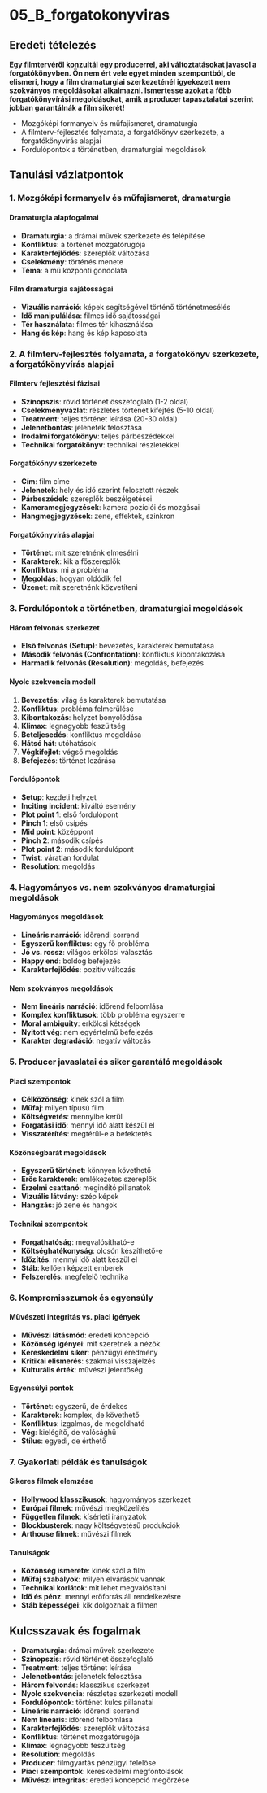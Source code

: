 # 05_B_forgatokonyviras

## Eredeti tételezés

**Egy filmtervéről konzultál egy producerrel, aki változtatásokat javasol a forgatókönyvben. Ön nem ért vele egyet minden szempontból, de elismeri, hogy a film dramaturgiai szerkezeténél igyekezett nem szokványos megoldásokat alkalmazni. Ismertesse azokat a főbb forgatókönyvírási megoldásokat, amik a producer tapasztalatai szerint jobban garantálnák a film sikerét!**

- Mozgóképi formanyelv és műfajismeret, dramaturgia
- A filmterv-fejlesztés folyamata, a forgatókönyv szerkezete, a forgatókönyvírás alapjai
- Fordulópontok a történetben, dramaturgiai megoldások

## Tanulási vázlatpontok

### 1. Mozgóképi formanyelv és műfajismeret, dramaturgia

#### Dramaturgia alapfogalmai
- **Dramaturgia**: a drámai művek szerkezete és felépítése
- **Konfliktus**: a történet mozgatórugója
- **Karakterfejlődés**: szereplők változása
- **Cselekmény**: történés menete
- **Téma**: a mű központi gondolata

#### Film dramaturgia sajátosságai
- **Vizuális narráció**: képek segítségével történő történetmesélés
- **Idő manipulálása**: filmes idő sajátosságai
- **Tér használata**: filmes tér kihasználása
- **Hang és kép**: hang és kép kapcsolata

### 2. A filmterv-fejlesztés folyamata, a forgatókönyv szerkezete, a forgatókönyvírás alapjai

#### Filmterv fejlesztési fázisai
- **Szinopszis**: rövid történet összefoglaló (1-2 oldal)
- **Cselekményvázlat**: részletes történet kifejtés (5-10 oldal)
- **Treatment**: teljes történet leírása (20-30 oldal)
- **Jelenetbontás**: jelenetek felosztása
- **Irodalmi forgatókönyv**: teljes párbeszédekkel
- **Technikai forgatókönyv**: technikai részletekkel

#### Forgatókönyv szerkezete
- **Cím**: film címe
- **Jelenetek**: hely és idő szerint felosztott részek
- **Párbeszédek**: szereplők beszélgetései
- **Kameramegjegyzések**: kamera pozíciói és mozgásai
- **Hangmegjegyzések**: zene, effektek, szinkron

#### Forgatókönyvírás alapjai
- **Történet**: mit szeretnénk elmesélni
- **Karakterek**: kik a főszereplők
- **Konfliktus**: mi a probléma
- **Megoldás**: hogyan oldódik fel
- **Üzenet**: mit szeretnénk közvetíteni

### 3. Fordulópontok a történetben, dramaturgiai megoldások

#### Három felvonás szerkezet
- **Első felvonás (Setup)**: bevezetés, karakterek bemutatása
- **Második felvonás (Confrontation)**: konfliktus kibontakozása
- **Harmadik felvonás (Resolution)**: megoldás, befejezés

#### Nyolc szekvencia modell
1. **Bevezetés**: világ és karakterek bemutatása
2. **Konfliktus**: probléma felmerülése
3. **Kibontakozás**: helyzet bonyolódása
4. **Klimax**: legnagyobb feszültség
5. **Beteljesedés**: konfliktus megoldása
6. **Hátsó hát**: utóhatások
7. **Végkifejlet**: végső megoldás
8. **Befejezés**: történet lezárása

#### Fordulópontok
- **Setup**: kezdeti helyzet
- **Inciting incident**: kiváltó esemény
- **Plot point 1**: első fordulópont
- **Pinch 1**: első csípés
- **Mid point**: középpont
- **Pinch 2**: második csípés
- **Plot point 2**: második fordulópont
- **Twist**: váratlan fordulat
- **Resolution**: megoldás

### 4. Hagyományos vs. nem szokványos dramaturgiai megoldások

#### Hagyományos megoldások
- **Lineáris narráció**: időrendi sorrend
- **Egyszerű konfliktus**: egy fő probléma
- **Jó vs. rossz**: világos erkölcsi választás
- **Happy end**: boldog befejezés
- **Karakterfejlődés**: pozitív változás

#### Nem szokványos megoldások
- **Nem lineáris narráció**: időrend felbomlása
- **Komplex konfliktusok**: több probléma egyszerre
- **Moral ambiguity**: erkölcsi kétségek
- **Nyitott vég**: nem egyértelmű befejezés
- **Karakter degradáció**: negatív változás

### 5. Producer javaslatai és siker garantáló megoldások

#### Piaci szempontok
- **Célközönség**: kinek szól a film
- **Műfaj**: milyen típusú film
- **Költségvetés**: mennyibe kerül
- **Forgatási idő**: mennyi idő alatt készül el
- **Visszatérítés**: megtérül-e a befektetés

#### Közönségbarát megoldások
- **Egyszerű történet**: könnyen követhető
- **Erős karakterek**: emlékezetes szereplők
- **Érzelmi csattanó**: megindító pillanatok
- **Vizuális látvány**: szép képek
- **Hangzás**: jó zene és hangok

#### Technikai szempontok
- **Forgathatóság**: megvalósítható-e
- **Költséghatékonyság**: olcsón készíthető-e
- **Időzítés**: mennyi idő alatt készül el
- **Stáb**: kellően képzett emberek
- **Felszerelés**: megfelelő technika

### 6. Kompromisszumok és egyensúly

#### Művészeti integritás vs. piaci igények
- **Művészi látásmód**: eredeti koncepció
- **Közönség igényei**: mit szeretnek a nézők
- **Kereskedelmi siker**: pénzügyi eredmény
- **Kritikai elismerés**: szakmai visszajelzés
- **Kulturális érték**: művészi jelentőség

#### Egyensúlyi pontok
- **Történet**: egyszerű, de érdekes
- **Karakterek**: komplex, de követhető
- **Konfliktus**: izgalmas, de megoldható
- **Vég**: kielégítő, de valósághű
- **Stílus**: egyedi, de érthető

### 7. Gyakorlati példák és tanulságok

#### Sikeres filmek elemzése
- **Hollywood klasszikusok**: hagyományos szerkezet
- **Európai filmek**: művészi megközelítés
- **Független filmek**: kísérleti irányzatok
- **Blockbusterek**: nagy költségvetésű produkciók
- **Arthouse filmek**: művészi filmek

#### Tanulságok
- **Közönség ismerete**: kinek szól a film
- **Műfaj szabályok**: milyen elvárások vannak
- **Technikai korlátok**: mit lehet megvalósítani
- **Idő és pénz**: mennyi erőforrás áll rendelkezésre
- **Stáb képességei**: kik dolgoznak a filmen

## Kulcsszavak és fogalmak
- **Dramaturgia**: drámai művek szerkezete
- **Szinopszis**: rövid történet összefoglaló
- **Treatment**: teljes történet leírása
- **Jelenetbontás**: jelenetek felosztása
- **Három felvonás**: klasszikus szerkezet
- **Nyolc szekvencia**: részletes szerkezeti modell
- **Fordulópontok**: történet kulcs pillanatai
- **Lineáris narráció**: időrendi sorrend
- **Nem lineáris**: időrend felbomlása
- **Karakterfejlődés**: szereplők változása
- **Konfliktus**: történet mozgatórugója
- **Klimax**: legnagyobb feszültség
- **Resolution**: megoldás
- **Producer**: filmgyártás pénzügyi felelőse
- **Piaci szempontok**: kereskedelmi megfontolások
- **Művészi integritás**: eredeti koncepció megőrzése
